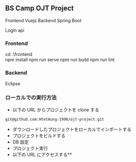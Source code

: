 ## BS Camp OJT Project

Frontend Vuejs
Backend Spring Boot

Login api

### Frontend

cd .\frontend\
npm install
npm run serve
npm run build
npm run lint

### Backend

Eclipse

### ローカルでの実行方法

- 以下の URL からプロジェクトを clone する

```
git@github.com:HtetAung-1996/ojt-project.git
```

- ダウンロードしたプロジェクトをローカルでインポートする
- プロジェクトをビルドする
- DB 設定
- プロジェクト実行
- 以下の URL にアクセスする\*\*
